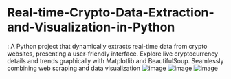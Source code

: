 # Real-time-Crypto-Data-Extraction-and-Visualization-in-Python
: A Python project that dynamically extracts real-time data from crypto websites, presenting a user-friendly interface. Explore live cryptocurrency details and trends graphically with Matplotlib and BeautifulSoup. Seamlessly combining web scraping and data visualization
![image](https://github.com/MHarrisTariq/Real-time-Crypto-Data-Extraction-and-Visualization-in-Python/assets/132801815/06c5bb0f-3403-49c1-9ef2-74e011fb1d78)
![image](https://github.com/MHarrisTariq/Real-time-Crypto-Data-Extraction-and-Visualization-in-Python/assets/132801815/62f669af-cb31-4a2e-8948-4cb16fcd4813)
![image](https://github.com/MHarrisTariq/Real-time-Crypto-Data-Extraction-and-Visualization-in-Python/assets/132801815/dde24d10-a2c7-432f-b89d-1c54be368afb)
